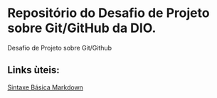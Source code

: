 # Repositório do Desafio de Projeto sobre Git/GitHub da DIO.
Desafio de Projeto sobre Git/Github

## Links ùteis: 

[Sintaxe Básica Markdown](https://www.markdownguide.org/basic-syntax/)
